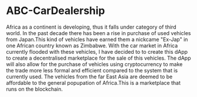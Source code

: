 # ABC-CarDealership

Africa as a continent is developing, thus it falls under category of third world. In the past decade there has been a rise in purchase of used vehicles from Japan.This  kind of vehicles have earned them a nickcame "Ex-Jap" in one African country known as Zimbabwe. With the car market in Africa currently flooded with these vehicles, I have decided to to create this dApp to create a decentralised marketplace for the sale of this vehicles. The dApp will also allow for the purchase of vehicles using cryptocurrency to make the trade more less formal and efficient compared to the system that is currently used. The vehicles from the far East Asia are deemed to be affordable  to the general popupation of Africa.This is a marketplace that runs on the blockchain.
